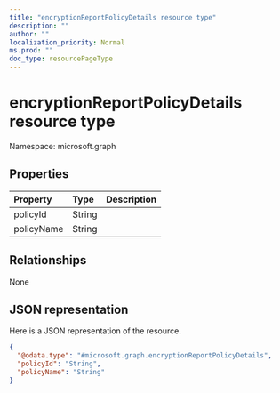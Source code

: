 ```yaml
---
title: "encryptionReportPolicyDetails resource type"
description: ""
author: ""
localization_priority: Normal
ms.prod: ""
doc_type: resourcePageType
---
```


# encryptionReportPolicyDetails resource type


Namespace: microsoft.graph



## Properties
|Property|Type|Description|
|:---|:---|:---|
|policyId|String||
|policyName|String||

## Relationships
None

## JSON representation
Here is a JSON representation of the resource.
<!-- {
  "blockType": "resource",
  "@odata.type": "microsoft.graph.encryptionReportPolicyDetails"
}
-->
``` json
{
  "@odata.type": "#microsoft.graph.encryptionReportPolicyDetails",
  "policyId": "String",
  "policyName": "String"
}
```

